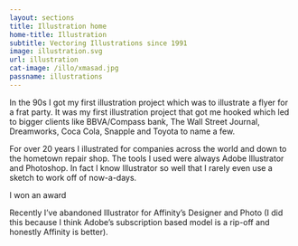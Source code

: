```yaml
---
layout: sections
title: Illustration home
home-title: Illustration
subtitle: Vectoring Illustrations since 1991
image: illustration.svg
url: illustration
cat-image: /illo/xmasad.jpg
passname: illustrations
---
```


In the 90s I got my first illustration project which was to illustrate a flyer for a frat party. It was my first illustration project that got me hooked which led to bigger clients like BBVA/Compass bank, The Wall Street Journal, Dreamworks, Coca Cola, Snapple and Toyota to name a few.

For over 20 years I illustrated for companies across the world and down to the hometown repair shop. The tools I used were always Adobe Illustrator and Photoshop. In fact I know Illustrator so well that I rarely even use a sketch to work off of now-a-days.

I won an award

Recently I’ve abandoned Illustrator for Affinity’s Designer and Photo (I did this because I think Adobe’s subscription based model is a rip-off and honestly Affinity is better).
